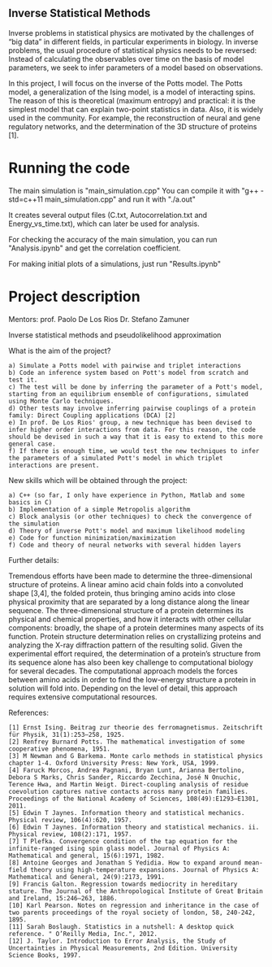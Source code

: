 ## Inverse Statistical Methods

Inverse problems in statistical physics are motivated by the challenges of “big data” in different fields, in particular experiments in biology. In inverse problems, the usual procedure of statistical physics needs to be reversed: Instead of calculating the observables over time on the basis of model parameters, we seek to infer parameters of a model based on observations.

In this project, I will focus on the inverse of the Potts model. The Potts model, a generalization of the Ising model, is a model of interacting spins. The reason of this is theoretical (maximum entropy) and practical: it is the simplest model that can explain two-point statistics in data. Also, it is widely used in the community. For example, the reconstruction of neural and gene regulatory networks, and the determination of the 3D structure of proteins [1].

# Running the code
The main simulation is "main_simulation.cpp"
You can compile it with "g++ -std=c++11 main_simulation.cpp" and run it with "./a.out"

It creates several output files (C.txt, Autocorrelation.txt and Energy_vs_time.txt), which can later be used for analysis.

For checking the accuracy of the main simulation, you can run "Analysis.ipynb" and get the correlation coefficient.

For making initial plots of a simulations, just run "Results.ipynb"


# Project description
Mentors: prof. Paolo De Los Rios Dr. Stefano Zamuner

Inverse statistical methods and pseudolikelihood approximation

What is the aim of the project?

	a) Simulate a Potts model with pairwise and triplet interactions
	b) Code an inference system based on Pott's model from scratch and test it.
	c) The test will be done by inferring the parameter of a Pott's model, starting from an equilibrium ensemble of configurations, simulated using Monte Carlo techniques.
	d) Other tests may involve inferring pairwise couplings of a protein family: Direct Coupling applications (DCA) [2]
	e) In prof. De Los Rios' group, a new technique has been devised to infer higher order interactions from data. For this reason, the code should be devised in such a way that it is easy to extend to this more general case.
	f) If there is enough time, we would test the new techniques to infer the parameters of a simulated Pott's model in which triplet interactions are present.


New skills which will be obtained through the project:

	a) C++ (so far, I only have experience in Python, Matlab and some basics in C)
	b) Implementation of a simple Metropolis algorithm
	c) Block analysis (or other techniques) to check the convergence of the simulation
	d) Theory of inverse Pott's model and maximum likelihood modeling
	e) Code for function minimization/maximization
	f) Code and theory of neural networks with several hidden layers


Further details:

Tremendous efforts have been made to determine the three-dimensional structure of proteins. A linear amino acid chain folds into a convoluted shape [3,4], the folded protein, thus bringing amino acids into close physical proximity that are separated by a long distance along the linear sequence. The three-dimensional structure of a protein determines its physical and chemical properties, and how it interacts with other cellular components: broadly, the shape of a protein determines many aspects of its function. Protein structure determination relies on crystallizing proteins and analyzing the X-ray diffraction pattern of the resulting solid. Given the experimental effort required, the determination of a protein’s structure from its sequence alone has also been key challenge to computational biology for several decades. The computational approach models the forces between amino acids in order to find the low-energy structure a protein in solution will fold into. Depending on the level of detail, this approach requires extensive computational resources.

References:

	[1] Ernst Ising. Beitrag zur theorie des ferromagnetismus. Zeitschrift für Physik, 31(1):253–258, 1925.
	[2] Renfrey Burnard Potts. The mathematical investigation of some cooperative phenomena, 1951.
	[3] M Newman and G Barkema. Monte carlo methods in statistical physics chapter 1-4. Oxford University Press: New York, USA, 1999.
	[4] Faruck Morcos, Andrea Pagnani, Bryan Lunt, Arianna Bertolino, Debora S Marks, Chris Sander, Riccardo Zecchina, José N Onuchic, Terence Hwa, and Martin Weigt. Direct-coupling analysis of residue coevolution captures native contacts across many protein families. Proceedings of the National Academy of Sciences, 108(49):E1293–E1301, 2011.
	[5] Edwin T Jaynes. Information theory and statistical mechanics. Physical review, 106(4):620, 1957.
	[6] Edwin T Jaynes. Information theory and statistical mechanics. ii. Physical review, 108(2):171, 1957.
	[7] T Plefka. Convergence condition of the tap equation for the infinite-ranged ising spin glass model. Journal of Physics A: Mathematical and general, 15(6):1971, 1982.
	[8] Antoine Georges and Jonathan S Yedidia. How to expand around mean-field theory using high-temperature expansions. Journal of Physics A: Mathematical and General, 24(9):2173, 1991.
	[9] Francis Galton. Regression towards mediocrity in hereditary stature. The Journal of the Anthropological Institute of Great Britain and Ireland, 15:246–263, 1886.
	[10] Karl Pearson. Notes on regression and inheritance in the case of two parents proceedings of the royal society of london, 58, 240-242, 1895.
	[11] Sarah Boslaugh. Statistics in a nutshell: A desktop quick reference. " O’Reilly Media, Inc.", 2012.
	[12] J. Taylor. Introduction to Error Analysis, the Study of Uncertainties in Physical Measurements, 2nd Edition. University Science Books, 1997.
